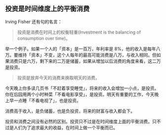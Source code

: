 ## 投资是时间维度上的平衡消费
Irving Fisher 还有句的名言：

> 投资是消费在时间上的权衡轻重(Investment is the balancing of consumption over time)。

举一个例子。如果一个人的「资本」是一百万，年利率是 8%，他的收入是每年八万。要维持「资本」不变，这个人每年的最高可能消费是八万，与收入相同。但如果消费只是六万，剩下来的二万是储蓄，如果从增加以后消费的角度来看，这二万是投资。

> 投资是放弃今天的消费来换取明天的消费。

今天晚上你多读几页书「不赶着享受睡觉」，将来的收入会增加一小点，是投资。你在后园用两个小时种菜「不看电影享受」，是投资。明天有重要的工作，今天晚上早一点睡「不看电视了」，也是投资。

消费高于收入，是负储蓄，也是负投资，将来的财富与收入都会下。

投资和消费之间没有必然的区别。投资只不过是在时间维度上面的平衡消费。只不过是人们为了追求最大的收益，在时间上做一个平衡而已。